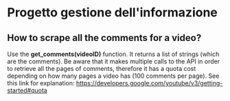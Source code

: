 # Progetto gestione dell'informazione

## How to scrape all the comments for a video?

Use the **get_comments(videoID)** function. It returns a list of strings (which are the comments). Be aware that it makes multiple calls to the API in order to retrieve all the pages of comments, therefore it has a quota cost depending on how many pages a video has (100 comments per page). See this link for explanation: https://developers.google.com/youtube/v3/getting-started#quota
